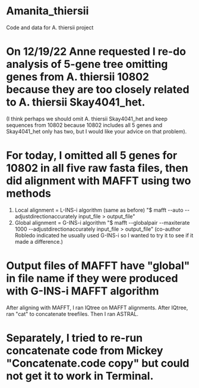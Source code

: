 # Amanita_thiersii
Code and data for A. thiersii project
# On 12/19/22 Anne requested I re-do analysis of 5-gene tree omitting genes from A. thiersii 10802 because they are too closely related to A. thiersii Skay4041_het. 
(I think perhaps we should omit A. thiersii Skay4041_het and keep sequences from 10802 because 10802 includes all 5 genes and Skay4041_het only has two, but I would like your advice on that problem).
# For today, I omitted all 5 genes for 10802 in all five raw fasta files, then did alignment with MAFFT using two methods
1. Local alignment = L-INS-i algorithm (same as before) "$ mafft --auto --adjustdirectionaccurately input_file > output_file"
2. Global alignment = G-INS-i algorithm "$ mafft --globalpair --maxiterate 1000 --adjustdirectionaccurately input_file > output_file" (co-author Robledo indicated he usually used G-INS-i so I wanted to try it to see if it made a difference.)
# Output files of MAFFT have "global" in file name if they were produced with G-INS-i MAFFT algorithm
After aligning with MAFFT, I ran IQtree on MAFFT alignments.
After IQtree, ran "cat" to concatenate treefiles. 
Then I ran ASTRAL.
# Separately, I tried to re-run concatenate code from Mickey "Concatenate.code copy" but could not get it to work in Terminal.
